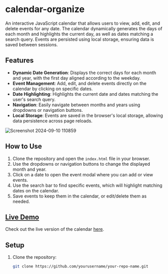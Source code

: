 # calendar-organize

An interactive JavaScript calendar that allows users to view, add, edit, and delete events for any date. The calendar dynamically generates the days of each month and highlights the current day, as well as dates matching a search query. Events are persisted using local storage, ensuring data is saved between sessions.

## Features

- **Dynamic Date Generation**: Displays the correct days for each month and year, with the first day aligned according to the weekday.
- **Event Management**: Add, edit, and delete events directly on the calendar by clicking on specific dates.
- **Date Highlighting**: Highlights the current date and dates matching the user's search query.
- **Navigation**: Easily navigate between months and years using dropdowns or navigation buttons.
- **Local Storage**: Events are saved in the browser's local storage, allowing data persistence across page reloads.

![Screenshot 2024-09-10 110859](https://github.com/user-attachments/assets/dcce0273-5f6e-4760-8edf-12ea56c94352)

## How to Use

1. Clone the repository and open the `index.html` file in your browser.
2. Use the dropdowns or navigation buttons to change the displayed month and year.
3. Click on a date to open the event modal where you can add or view events.
4. Use the search bar to find specific events, which will highlight matching dates on the calendar.
5. Save events to keep them in the calendar, or edit/delete them as needed.

## [Live Demo](https://calendar-organize.netlify.app/)

Check out the live version of the calendar [here](https://calendar-organize.netlify.app/).

## Setup

1. Clone the repository:
   ```bash
   git clone https://github.com/yourusername/your-repo-name.git

